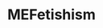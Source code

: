 ---
title: MEFetishism
crosslinks:
- livven
- asktransgender
- sissypersonals
- freeuse
- TGandSissyRecovery
- sissyhypno
---
